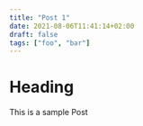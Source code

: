 ```yaml
---
title: "Post 1"
date: 2021-08-06T11:41:14+02:00
draft: false
tags: ["foo", "bar"]
---
```


# Heading
This is a sample Post